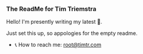 ### The ReadMe for Tim Triemstra

Hello! I'm presently writing my latest 🐛.

Just set this up, so appologies for the empty readme.

- 📞 How to reach me: root@timtr.com



<!--
**TimTr/TimTr** is a ✨ _special_ ✨ repository because its `README.md` (this file) appears on your GitHub profile.

Here are some ideas to get you started:

- 🔭 I’m currently working on ...
- 🌱 I’m currently learning ...
- 👯 I’m looking to collaborate on ...
- 🤔 I’m looking for help with ...
- 💬 Ask me about ...
- 📫 How to reach me: ...
- 😄 Pronouns: ...
- ⚡ Fun fact: ...
-->
